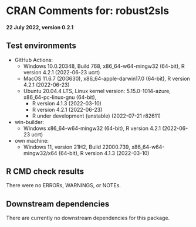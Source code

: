 # CRAN Comments for: robust2sls
#### 22 July 2022, version 0.2.1

## Test environments

* GitHub Actions:
  * Windows 10.0.20348, Build 768, x86_64-w64-mingw32 (64-bit), R version 4.2.1 (2022-06-23 ucrt)
  * MacOS 11.6.7 (20G630), x86_64-apple-darwin17.0 (64-bit), R version 4.2.1 (2022-06-23)
  * Ubuntu 20.04.4 LTS, Linux kernel version: 5.15.0-1014-azure, x86_64-pc-linux-gnu (64-bit),
    * R version 4.1.3 (2022-03-10)
    * R version 4.2.1 (2022-06-23)
    * R under development (unstable) (2022-07-21 r82611)
* win-builder:
  * Windows x86_64-w64-mingw32 (64-bit), R version 4.2.1 (2022-06-23 ucrt)
* own machine:
  * Windows 11, version 21H2, Build 22000.739, x86_64-w64-mingw32/x64 (64-bit), R version 4.1.3 (2022-03-10)

## R CMD check results

There were no ERRORs, WARNINGS, or NOTEs.

## Downstream dependencies

There are currently no downstream dependencies for this package.
